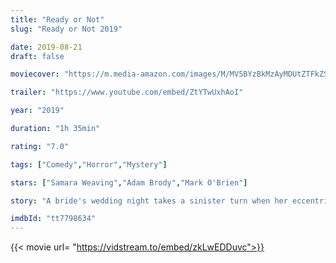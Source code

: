 ```yaml
---
title: "Ready or Not"
slug: "Ready or Not 2019"

date: 2019-08-21
draft: false

moviecover: "https://m.media-amazon.com/images/M/MV5BYzBkMzAyMDUtZTFkZS00OWUyLTgwM2ItNGI3MTQ5NzA3NTVkXkEyXkFqcGdeQXVyMTkxNjUyNQ@@._V1_UX182_CR0,0,182,268_AL_.jpg"

trailer: "https://www.youtube.com/embed/ZtYTwUxhAoI"

year: "2019"

duration: "1h 35min"

rating: "7.0"

tags: ["Comedy","Horror","Mystery"]

stars: ["Samara Weaving","Adam Brody","Mark O'Brien"]

story: "A bride's wedding night takes a sinister turn when her eccentric new in-laws force her to take part in a terrifying game."

imdbId: "tt7798634"
---
```


{{< movie url= "https://vidstream.to/embed/zkLwEDDuvc">}}
